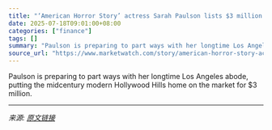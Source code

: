 ```yaml
---
title: "‘American Horror Story’ actress Sarah Paulson lists $3 million Hollywood home, after selling Malibu trailer for $1.45 million"
date: 2025-07-18T09:01:00+08:00
categories: ["finance"]
tags: []
summary: "Paulson is preparing to part ways with her longtime Los Angeles abode, putting the midcentury modern Hollywood Hills home on the market for $3 million."
source_url: "https://www.marketwatch.com/story/american-horror-story-actress-sarah-paulson-lists-3-million-hollywood-home-after-selling-malibu-trailer-for-1-45-million-5564ac9e?mod=mw_rss_topstories"
---
```


Paulson is preparing to part ways with her longtime Los Angeles abode, putting the midcentury modern Hollywood Hills home on the market for $3 million.

---

*来源: [原文链接](https://www.marketwatch.com/story/american-horror-story-actress-sarah-paulson-lists-3-million-hollywood-home-after-selling-malibu-trailer-for-1-45-million-5564ac9e?mod=mw_rss_topstories)*
